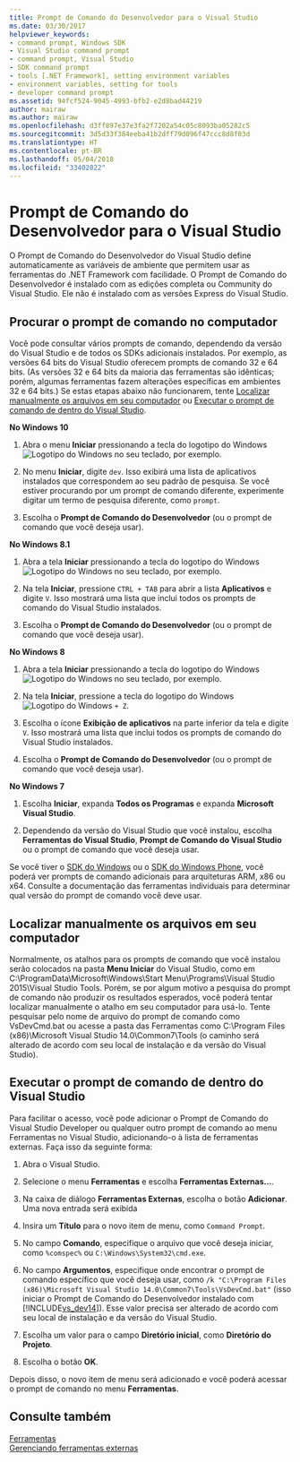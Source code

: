 ```yaml
---
title: Prompt de Comando do Desenvolvedor para o Visual Studio
ms.date: 03/30/2017
helpviewer_keywords:
- command prompt, Windows SDK
- Visual Studio command prompt
- command prompt, Visual Studio
- SDK command prompt
- tools [.NET Framework], setting environment variables
- environment variables, setting for tools
- developer command prompt
ms.assetid: 94fcf524-9045-4993-bfb2-e2d8bad44219
author: mairaw
ms.author: mairaw
ms.openlocfilehash: d3ff897e37e3fa2f7202a54c05c8093ba05282c5
ms.sourcegitcommit: 3d5d33f384eeba41b2dff79d096f47ccc8d8f03d
ms.translationtype: HT
ms.contentlocale: pt-BR
ms.lasthandoff: 05/04/2018
ms.locfileid: "33402022"
---
```

# <a name="developer-command-prompt-for-visual-studio"></a>Prompt de Comando do Desenvolvedor para o Visual Studio
O Prompt de Comando do Desenvolvedor do Visual Studio define automaticamente as variáveis de ambiente que permitem usar as ferramentas do .NET Framework com facilidade. O Prompt de Comando do Desenvolvedor é instalado com as edições completa ou Community do Visual Studio. Ele não é instalado com as versões Express do Visual Studio.  
  
<a name="find"></a>   
## <a name="searching-for-the-command-prompt-on-your-machine"></a>Procurar o prompt de comando no computador  
 Você pode consultar vários prompts de comando, dependendo da versão do Visual Studio e de todos os SDKs adicionais instalados. Por exemplo, as versões 64 bits do Visual Studio oferecem prompts de comando 32 e 64 bits. (As versões 32 e 64 bits da maioria das ferramentas são idênticas; porém, algumas ferramentas fazem alterações específicas em ambientes 32 e 64 bits.) Se estas etapas abaixo não funcionarem, tente [Localizar manualmente os arquivos em seu computador](#alternative) ou [Executar o prompt de comando de dentro do Visual Studio](#visualstudio).  
  
 **No Windows 10**  
  
1.  Abra o menu **Iniciar** pressionando a tecla do logotipo do Windows ![Logotipo do Windows](../../../docs/framework/get-started/media/windowskeyboardlogo.png "Windowskeyboardlogo") no seu teclado, por exemplo.  
  
2.  No menu **Iniciar**, digite `dev`. Isso exibirá uma lista de aplicativos instalados que correspondem ao seu padrão de pesquisa. Se você estiver procurando por um prompt de comando diferente, experimente digitar um termo de pesquisa diferente, como `prompt`.  
  
3.  Escolha o **Prompt de Comando do Desenvolvedor** (ou o prompt de comando que você deseja usar).  
  
 **No Windows 8.1**  
  
1.  Abra a tela **Iniciar** pressionando a tecla do logotipo do Windows ![Logotipo do Windows](../../../docs/framework/get-started/media/windowskeyboardlogo.png "Windowskeyboardlogo") no seu teclado, por exemplo.  
  
2.  Na tela **Iniciar**, pressione `CTRL + TAB` para abrir a lista **Aplicativos** e digite `V`. Isso mostrará uma lista que inclui todos os prompts de comando do Visual Studio instalados.  
  
3.  Escolha o **Prompt de Comando do Desenvolvedor** (ou o prompt de comando que você deseja usar).  
  
 **No Windows 8**  
  
1.  Abra a tela **Iniciar** pressionando a tecla do logotipo do Windows ![Logotipo do Windows](../../../docs/framework/get-started/media/windowskeyboardlogo.png "Windowskeyboardlogo") no seu teclado, por exemplo.  
  
2.  Na tela **Iniciar**, pressione a tecla do logotipo do Windows ![Logotipo do Windows](../../../docs/framework/get-started/media/windowskeyboardlogo.png "Windowskeyboardlogo") `+ Z`.  
  
3.  Escolha o ícone **Exibição de aplicativos** na parte inferior da tela e digite `V`. Isso mostrará uma lista que inclui todos os prompts de comando do Visual Studio instalados.  
  
4.  Escolha o **Prompt de Comando do Desenvolvedor** (ou o prompt de comando que você deseja usar).  
  
 **No Windows 7**  
  
1.  Escolha **Iniciar**, expanda **Todos os Programas** e expanda **Microsoft Visual Studio**.  
  
2.  Dependendo da versão do Visual Studio que você instalou, escolha **Ferramentas do Visual Studio**, **Prompt de Comando do Visual Studio** ou o prompt de comando que você deseja usar.  
  
 Se você tiver o [SDK do Windows](http://msdn.microsoft.com/windows/desktop/aa904949) ou o [SDK do Windows Phone](https://dev.windowsphone.com/downloadsdk), você poderá ver prompts de comando adicionais para arquiteturas ARM, x86 ou x64. Consulte a documentação das ferramentas individuais para determinar qual versão do prompt de comando você deve usar.  
  
<a name="alternative"></a>   
## <a name="manually-locating-the-files-on-your-machine"></a>Localizar manualmente os arquivos em seu computador  
  Normalmente, os atalhos para os prompts de comando que você instalou serão colocados na pasta **Menu Iniciar** do Visual Studio, como em C:\ProgramData\Microsoft\Windows\Start Menu\Programs\Visual Studio 2015\Visual Studio Tools.    Porém, se por algum motivo a pesquisa do prompt de comando não produzir os resultados esperados, você poderá tentar localizar manualmente o atalho em seu computador para usá-lo.   Tente pesquisar pelo nome de arquivo do prompt de comando como VsDevCmd.bat ou acesse a pasta das Ferramentas como C:\Program Files (x86)\Microsoft Visual Studio 14.0\Common7\Tools (o caminho será alterado de acordo com seu local de instalação e da versão do Visual Studio).  
  
<a name="visualstudio"></a>   
## <a name="running-command-prompt-from-inside-visual-studio"></a>Executar o prompt de comando de dentro do Visual Studio  
 Para facilitar o acesso, você pode adicionar o Prompt de Comando do Visual Studio Developer ou qualquer outro prompt de comando ao menu Ferramentas no Visual Studio, adicionando-o à lista de ferramentas externas. Faça isso da seguinte forma:  
  
1.  Abra o Visual Studio.  
  
2.  Selecione o menu **Ferramentas** e escolha **Ferramentas Externas...**.  
  
3.  Na caixa de diálogo **Ferramentas Externas**, escolha o botão **Adicionar**. Uma nova entrada será exibida  
  
4.  Insira um **Título** para o novo item de menu, como `Command Prompt`.  
  
5.  No campo **Comando**, especifique o arquivo que você deseja iniciar, como `%comspec%` ou `C:\Windows\System32\cmd.exe`.  
  
6.  No campo **Argumentos**, especifique onde encontrar o prompt de comando específico que você deseja usar, como `/k "C:\Program Files (x86)\Microsoft Visual Studio 14.0\Common7\Tools\VsDevCmd.bat"` (isso iniciar o Prompt de Comando do Desenvolvedor instalado com [!INCLUDE[vs_dev14](../../../includes/vs-dev14-md.md)]). Esse valor precisa ser alterado de acordo com seu local de instalação e da versão do Visual Studio.  
  
7.  Escolha um valor para o campo **Diretório inicial**, como **Diretório do Projeto**.  
  
8.  Escolha o botão **OK**.  
  
 Depois disso, o novo item de menu será adicionado e você poderá acessar o prompt de comando no menu **Ferramentas**.  
  
## <a name="see-also"></a>Consulte também  
 [Ferramentas](../../../docs/framework/tools/index.md)  
 [Gerenciando ferramentas externas](/visualstudio/ide/managing-external-tools)
